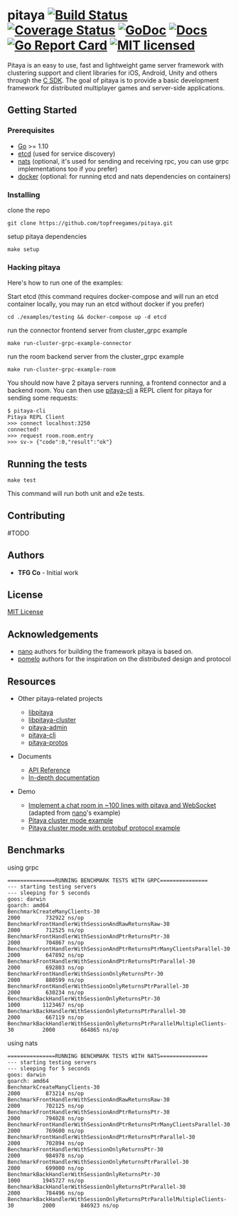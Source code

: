 # pitaya [![Build Status][7]][8] [![Coverage Status][9]][10] [![GoDoc][1]][2] [![Docs][11]][12] [![Go Report Card][3]][4] [![MIT licensed][5]][6]

[1]: https://godoc.org/github.com/topfreegames/pitaya?status.svg
[2]: https://godoc.org/github.com/topfreegames/pitaya
[3]: https://goreportcard.com/badge/github.com/topfreegames/pitaya
[4]: https://goreportcard.com/report/github.com/topfreegames/pitaya
[5]: https://img.shields.io/badge/license-MIT-blue.svg
[6]: LICENSE
[7]: https://travis-ci.org/topfreegames/pitaya.svg?branch=master
[8]: https://travis-ci.org/topfreegames/pitaya
[9]: https://coveralls.io/repos/github/topfreegames/pitaya/badge.svg?branch=master
[10]: https://coveralls.io/github/topfreegames/pitaya?branch=master
[11]: https://readthedocs.org/projects/pitaya/badge/?version=latest
[12]: https://pitaya.readthedocs.io/en/latest/?badge=latest

Pitaya is an easy to use, fast and lightweight game server framework with clustering support and client libraries for iOS, Android, Unity and others through the [C SDK](https://github.com/topfreegames/libpitaya).
The goal of pitaya is to provide a basic development framework for distributed multiplayer games and server-side applications.

## Getting Started

### Prerequisites

* [Go](https://golang.org/) >= 1.10
* [etcd](https://github.com/coreos/etcd) (used for service discovery)
* [nats](https://github.com/nats-io/go-nats) (optional, it's used for sending and receiving rpc, you can use grpc implementations too if you prefer)
* [docker](https://www.docker.com) (optional: for running etcd and nats dependencies on containers)

### Installing
clone the repo
```
git clone https://github.com/topfreegames/pitaya.git
```
setup pitaya dependencies
```
make setup
```

### Hacking pitaya

Here's how to run one of the examples:

Start etcd (this command requires docker-compose and will run an etcd container locally, you may run an etcd without docker if you prefer)
```
cd ./examples/testing && docker-compose up -d etcd
```
run the connector frontend server from cluster_grpc example
```
make run-cluster-grpc-example-connector
```
run the room backend server from the cluster_grpc example
```
make run-cluster-grpc-example-room
```

You should now have 2 pitaya servers running, a frontend connector and a backend room.
You can then use [pitaya-cli](https://github.com/topfreegames/pitaya-cli) a REPL client for pitaya for sending some requests:
```
$ pitaya-cli
Pitaya REPL Client
>>> connect localhost:3250
connected!
>>> request room.room.entry
>>> sv-> {"code":0,"result":"ok"}
```

## Running the tests
```
make test
```
This command will run both unit and e2e tests.

## Contributing
#TODO

## Authors
* **TFG Co** - Initial work

## License
[MIT License](./LICENSE)

## Acknowledgements
* [nano](https://github.com/lonnng/nano) authors for building the framework pitaya is based on.
* [pomelo](https://github.com/NetEase/pomelo) authors for the inspiration on the distributed design and protocol

## Resources

- Other pitaya-related projects
  + [libpitaya](https://github.com/topfreegames/libpitaya)
  + [libpitaya-cluster](https://github.com/topfreegames/libpitaya-cluster)
  + [pitaya-admin](https://github.com/topfreegames/pitaya-admin)
  + [pitaya-cli](https://github.com/topfreegames/pitaya-cli)
  + [pitaya-protos](https://github.com/topfreegames/pitaya-protos)

- Documents
  + [API Reference](https://godoc.org/github.com/topfreegames/pitaya)
  + [In-depth documentation](https://pitaya.readthedocs.io/en/latest/)

- Demo
  + [Implement a chat room in ~100 lines with pitaya and WebSocket](./examples/demo/chat) (adapted from [nano](https://github.com/lonnng/nano)'s example)
  + [Pitaya cluster mode example](./examples/demo/cluster)
  + [Pitaya cluster mode with protobuf protocol example](./examples/demo/cluster_protobuf)

## Benchmarks

using grpc
```
===============RUNNING BENCHMARK TESTS WITH GRPC===============
--- starting testing servers
--- sleeping for 5 seconds
goos: darwin
goarch: amd64
BenchmarkCreateManyClients-30                                              	    2000	    732922 ns/op
BenchmarkFrontHandlerWithSessionAndRawReturnsRaw-30                        	    2000	    712525 ns/op
BenchmarkFrontHandlerWithSessionAndPtrReturnsPtr-30                        	    2000	    704867 ns/op
BenchmarkFrontHandlerWithSessionAndPtrReturnsPtrManyClientsParallel-30     	    2000	    647892 ns/op
BenchmarkFrontHandlerWithSessionAndPtrReturnsPtrParallel-30                	    2000	    692803 ns/op
BenchmarkFrontHandlerWithSessionOnlyReturnsPtr-30                          	    2000	    880599 ns/op
BenchmarkFrontHandlerWithSessionOnlyReturnsPtrParallel-30                  	    2000	    630234 ns/op
BenchmarkBackHandlerWithSessionOnlyReturnsPtr-30                           	    1000	   1123467 ns/op
BenchmarkBackHandlerWithSessionOnlyReturnsPtrParallel-30                   	    2000	    667119 ns/op
BenchmarkBackHandlerWithSessionOnlyReturnsPtrParallelMultipleClients-30    	    2000	    664865 ns/op
```

using nats
```
===============RUNNING BENCHMARK TESTS WITH NATS===============
--- starting testing servers
--- sleeping for 5 seconds
goos: darwin
goarch: amd64
BenchmarkCreateManyClients-30                                              	    2000	    873214 ns/op
BenchmarkFrontHandlerWithSessionAndRawReturnsRaw-30                        	    2000	    702125 ns/op
BenchmarkFrontHandlerWithSessionAndPtrReturnsPtr-30                        	    2000	    794028 ns/op
BenchmarkFrontHandlerWithSessionAndPtrReturnsPtrManyClientsParallel-30     	    2000	    769600 ns/op
BenchmarkFrontHandlerWithSessionAndPtrReturnsPtrParallel-30                	    2000	    702894 ns/op
BenchmarkFrontHandlerWithSessionOnlyReturnsPtr-30                          	    2000	    984978 ns/op
BenchmarkFrontHandlerWithSessionOnlyReturnsPtrParallel-30                  	    2000	    699000 ns/op
BenchmarkBackHandlerWithSessionOnlyReturnsPtr-30                           	    1000	   1945727 ns/op
BenchmarkBackHandlerWithSessionOnlyReturnsPtrParallel-30                   	    2000	    784496 ns/op
BenchmarkBackHandlerWithSessionOnlyReturnsPtrParallelMultipleClients-30    	    2000	    846923 ns/op
```
